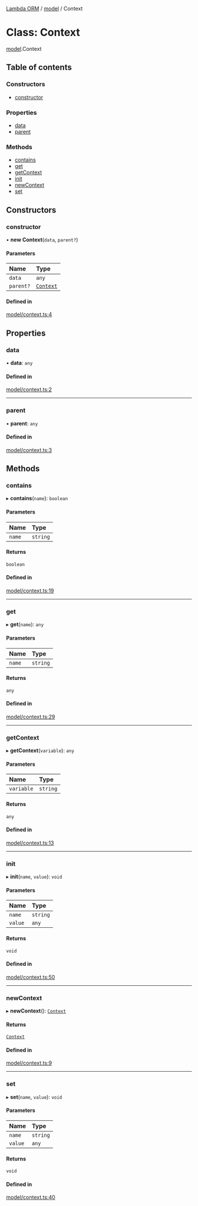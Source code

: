 [Lambda ORM](../README.md) / [model](../modules/model.md) / Context

# Class: Context

[model](../modules/model.md).Context

## Table of contents

### Constructors

- [constructor](model.Context.md#constructor)

### Properties

- [data](model.Context.md#data)
- [parent](model.Context.md#parent)

### Methods

- [contains](model.Context.md#contains)
- [get](model.Context.md#get)
- [getContext](model.Context.md#getcontext)
- [init](model.Context.md#init)
- [newContext](model.Context.md#newcontext)
- [set](model.Context.md#set)

## Constructors

### constructor

• **new Context**(`data`, `parent?`)

#### Parameters

| Name | Type |
| :------ | :------ |
| `data` | `any` |
| `parent?` | [`Context`](model.Context.md) |

#### Defined in

[model/context.ts:4](https://github.com/FlavioLionelRita/lambda-orm/blob/8689963/src/orm/model/context.ts#L4)

## Properties

### data

• **data**: `any`

#### Defined in

[model/context.ts:2](https://github.com/FlavioLionelRita/lambda-orm/blob/8689963/src/orm/model/context.ts#L2)

___

### parent

• **parent**: `any`

#### Defined in

[model/context.ts:3](https://github.com/FlavioLionelRita/lambda-orm/blob/8689963/src/orm/model/context.ts#L3)

## Methods

### contains

▸ **contains**(`name`): `boolean`

#### Parameters

| Name | Type |
| :------ | :------ |
| `name` | `string` |

#### Returns

`boolean`

#### Defined in

[model/context.ts:19](https://github.com/FlavioLionelRita/lambda-orm/blob/8689963/src/orm/model/context.ts#L19)

___

### get

▸ **get**(`name`): `any`

#### Parameters

| Name | Type |
| :------ | :------ |
| `name` | `string` |

#### Returns

`any`

#### Defined in

[model/context.ts:29](https://github.com/FlavioLionelRita/lambda-orm/blob/8689963/src/orm/model/context.ts#L29)

___

### getContext

▸ **getContext**(`variable`): `any`

#### Parameters

| Name | Type |
| :------ | :------ |
| `variable` | `string` |

#### Returns

`any`

#### Defined in

[model/context.ts:13](https://github.com/FlavioLionelRita/lambda-orm/blob/8689963/src/orm/model/context.ts#L13)

___

### init

▸ **init**(`name`, `value`): `void`

#### Parameters

| Name | Type |
| :------ | :------ |
| `name` | `string` |
| `value` | `any` |

#### Returns

`void`

#### Defined in

[model/context.ts:50](https://github.com/FlavioLionelRita/lambda-orm/blob/8689963/src/orm/model/context.ts#L50)

___

### newContext

▸ **newContext**(): [`Context`](model.Context.md)

#### Returns

[`Context`](model.Context.md)

#### Defined in

[model/context.ts:9](https://github.com/FlavioLionelRita/lambda-orm/blob/8689963/src/orm/model/context.ts#L9)

___

### set

▸ **set**(`name`, `value`): `void`

#### Parameters

| Name | Type |
| :------ | :------ |
| `name` | `string` |
| `value` | `any` |

#### Returns

`void`

#### Defined in

[model/context.ts:40](https://github.com/FlavioLionelRita/lambda-orm/blob/8689963/src/orm/model/context.ts#L40)
